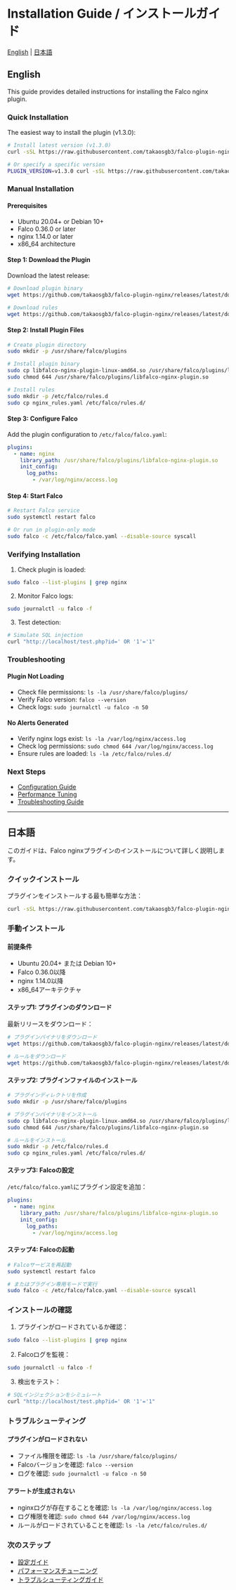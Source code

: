 # Installation Guide / インストールガイド

[English](#english) | [日本語](#japanese)

<a name="english"></a>
## English

This guide provides detailed instructions for installing the Falco nginx plugin.

### Quick Installation

The easiest way to install the plugin (v1.3.0):

```bash
# Install latest version (v1.3.0)
curl -sSL https://raw.githubusercontent.com/takaosgb3/falco-plugin-nginx/main/install.sh | sudo bash

# Or specify a specific version
PLUGIN_VERSION=v1.3.0 curl -sSL https://raw.githubusercontent.com/takaosgb3/falco-plugin-nginx/main/install.sh | sudo bash
```

### Manual Installation

#### Prerequisites

- Ubuntu 20.04+ or Debian 10+
- Falco 0.36.0 or later
- nginx 1.14.0 or later
- x86_64 architecture

#### Step 1: Download the Plugin

Download the latest release:

```bash
# Download plugin binary
wget https://github.com/takaosgb3/falco-plugin-nginx/releases/latest/download/libfalco-nginx-plugin-linux-amd64.so

# Download rules
wget https://github.com/takaosgb3/falco-plugin-nginx/releases/latest/download/nginx_rules.yaml
```

#### Step 2: Install Plugin Files

```bash
# Create plugin directory
sudo mkdir -p /usr/share/falco/plugins

# Install plugin binary
sudo cp libfalco-nginx-plugin-linux-amd64.so /usr/share/falco/plugins/libfalco-nginx-plugin.so
sudo chmod 644 /usr/share/falco/plugins/libfalco-nginx-plugin.so

# Install rules
sudo mkdir -p /etc/falco/rules.d
sudo cp nginx_rules.yaml /etc/falco/rules.d/
```

#### Step 3: Configure Falco

Add the plugin configuration to `/etc/falco/falco.yaml`:

```yaml
plugins:
  - name: nginx
    library_path: /usr/share/falco/plugins/libfalco-nginx-plugin.so
    init_config:
      log_paths:
        - /var/log/nginx/access.log
```

#### Step 4: Start Falco

```bash
# Restart Falco service
sudo systemctl restart falco

# Or run in plugin-only mode
sudo falco -c /etc/falco/falco.yaml --disable-source syscall
```

### Verifying Installation

1. Check plugin is loaded:
```bash
sudo falco --list-plugins | grep nginx
```

2. Monitor Falco logs:
```bash
sudo journalctl -u falco -f
```

3. Test detection:
```bash
# Simulate SQL injection
curl "http://localhost/test.php?id=' OR '1'='1"
```

### Troubleshooting

#### Plugin Not Loading

- Check file permissions: `ls -la /usr/share/falco/plugins/`
- Verify Falco version: `falco --version`
- Check logs: `sudo journalctl -u falco -n 50`

#### No Alerts Generated

- Verify nginx logs exist: `ls -la /var/log/nginx/access.log`
- Check log permissions: `sudo chmod 644 /var/log/nginx/access.log`
- Ensure rules are loaded: `ls -la /etc/falco/rules.d/`

### Next Steps

- [Configuration Guide](configuration.md)
- [Performance Tuning](performance.md)
- [Troubleshooting Guide](TROUBLESHOOTING.md)

---

<a name="japanese"></a>
## 日本語

このガイドは、Falco nginxプラグインのインストールについて詳しく説明します。

### クイックインストール

プラグインをインストールする最も簡単な方法：

```bash
curl -sSL https://raw.githubusercontent.com/takaosgb3/falco-plugin-nginx/main/install.sh | sudo bash
```

### 手動インストール

#### 前提条件

- Ubuntu 20.04+ または Debian 10+
- Falco 0.36.0以降
- nginx 1.14.0以降
- x86_64アーキテクチャ

#### ステップ1: プラグインのダウンロード

最新リリースをダウンロード：

```bash
# プラグインバイナリをダウンロード
wget https://github.com/takaosgb3/falco-plugin-nginx/releases/latest/download/libfalco-nginx-plugin-linux-amd64.so

# ルールをダウンロード
wget https://github.com/takaosgb3/falco-plugin-nginx/releases/latest/download/nginx_rules.yaml
```

#### ステップ2: プラグインファイルのインストール

```bash
# プラグインディレクトリを作成
sudo mkdir -p /usr/share/falco/plugins

# プラグインバイナリをインストール
sudo cp libfalco-nginx-plugin-linux-amd64.so /usr/share/falco/plugins/libfalco-nginx-plugin.so
sudo chmod 644 /usr/share/falco/plugins/libfalco-nginx-plugin.so

# ルールをインストール
sudo mkdir -p /etc/falco/rules.d
sudo cp nginx_rules.yaml /etc/falco/rules.d/
```

#### ステップ3: Falcoの設定

`/etc/falco/falco.yaml`にプラグイン設定を追加：

```yaml
plugins:
  - name: nginx
    library_path: /usr/share/falco/plugins/libfalco-nginx-plugin.so
    init_config:
      log_paths:
        - /var/log/nginx/access.log
```

#### ステップ4: Falcoの起動

```bash
# Falcoサービスを再起動
sudo systemctl restart falco

# またはプラグイン専用モードで実行
sudo falco -c /etc/falco/falco.yaml --disable-source syscall
```

### インストールの確認

1. プラグインがロードされているか確認：
```bash
sudo falco --list-plugins | grep nginx
```

2. Falcoログを監視：
```bash
sudo journalctl -u falco -f
```

3. 検出をテスト：
```bash
# SQLインジェクションをシミュレート
curl "http://localhost/test.php?id=' OR '1'='1"
```

### トラブルシューティング

#### プラグインがロードされない

- ファイル権限を確認: `ls -la /usr/share/falco/plugins/`
- Falcoバージョンを確認: `falco --version`
- ログを確認: `sudo journalctl -u falco -n 50`

#### アラートが生成されない

- nginxログが存在することを確認: `ls -la /var/log/nginx/access.log`
- ログ権限を確認: `sudo chmod 644 /var/log/nginx/access.log`
- ルールがロードされていることを確認: `ls -la /etc/falco/rules.d/`

### 次のステップ

- [設定ガイド](configuration.md)
- [パフォーマンスチューニング](performance.md)
- [トラブルシューティングガイド](TROUBLESHOOTING.md)